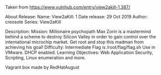 Taken from https://www.vulnhub.com/entry/view2akill-1,387/ 

About Release:
    Name: View2aKill: 1
    Date release: 29 Oct 2019
    Author: creosote
    Series: View2aKill

Description:
    Mission: Millionaire psychopath Max Zorin is a mastermind behind a scheme to destroy Silicon Valley in order to gain control over the international microchip market. Get root and stop this madman from achieving his goal!
    Difficulty: Intermediate
    Flag is /root/flag/flag.sh
    Use in VMware. DHCP enabled.
    Learning Objectives: Web Application Security, Scripting, Linux enumeration and more.

Vagrant box made by RedHatAugust

